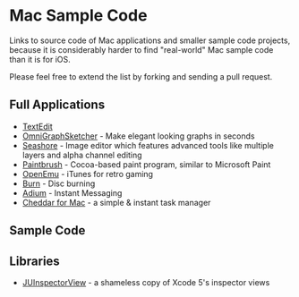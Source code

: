 Mac Sample Code
===============

Links to source code of Mac applications and smaller sample code projects, because it is considerably harder to find "real-world" Mac sample code than it is for iOS.

Please feel free to extend the list by forking and sending a pull request.


Full Applications
-----------------

- [TextEdit](https://developer.apple.com/library/mac/samplecode/TextEdit/Introduction/Intro.html)
- [OmniGraphSketcher](https://github.com/graphsketcher/GraphSketcher) - Make elegant looking graphs in seconds
- [Seashore](http://sourceforge.net/p/seashore/code/HEAD/tree/) - Image editor which features advanced tools like multiple layers and alpha channel editing
- [Paintbrush](http://sourceforge.net/p/paintbrush/code/HEAD/tree/Paintbrush2/branches/) - Cocoa-based paint program, similar to Microsoft Paint
- [OpenEmu](https://github.com/OpenEmu/OpenEmu) - iTunes for retro gaming
- [Burn](http://sourceforge.net/p/burn-osx/code/HEAD/tree/) - Disc burning
- [Adium](https://hg.adium.im/adium) - Instant Messaging
- [Cheddar for Mac](https://github.com/nothingmagical/cheddar-mac) - a simple & instant task manager


Sample Code
-----------


Libraries
---------

- [JUInspectorView](https://github.com/JustSid/JUInspectorView) - a shameless copy of Xcode 5's inspector views
